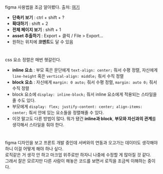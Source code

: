 figma 사용법을 조금 알아봤다. 출처: [여기](https://webactually.com/2021/01/18/%EA%B0%9C%EB%B0%9C%EC%9E%90%EA%B0%80-%EC%95%8C%EC%95%84%EC%95%BC-%ED%95%A0-%ED%94%BC%EA%B7%B8%EB%A7%88%EC%9D%98-%EB%AA%A8%EB%93%A0-%EA%B2%83/)
- **단축키 보기** : ctrl + shift + ?
- **확대하기** : shift + 2
- **전체 페이지 보기** : shift + 1
- **asset 추출하기** : Export + 클릭 / File > Export...
- 원하는 위치에 **코멘트**도 달 수 있음
#
css 요소 정렬은 매번 헷갈린다.
- **inline 요소** : 부모 혹은 문단에게 `text-align: center;` 줘서 수평 정렬, 자신에게 `line-height` 혹은 `vertical-align: middle;` 줘서 수직 정렬
- **block 요소** : 자신에게 `margin: 0 auto;` 줘서 수평 정렬, `margin: auto 0;` 줘서 수직 정렬
- block 요소에 `display: inline-block;` 줘서 inline 요소에게 적용되는 스타일을 줄 수도 있다.
- 부모에게 `display: flex; justify-content: center; align-items: center;` 줘서 안에 있는 요소들을 정렬해줄 수 있다.
- 이것 말고도 다른 방법이 많다. 뭐가 됐건 **inline과 block**, **부모와 자신과의 관계**를 생각해서 스타일을 줘야 한다.
#
figma 디자인을 보고 프론트 개발 중인데 서버와의 연동과 오고가는 데이터도 생각해야 하니 이걸 어떻게 해야 하나 싶다.  
로직같은 거 생각 안 하고 마크업 위주로만 하자니 나중에 수정할 게 많아질 것 같다.  
그래서 잘은 모르지만 다른 사람이 해놓은 코드를 보면서 로직을 조금씩 이해하는 중이다.
